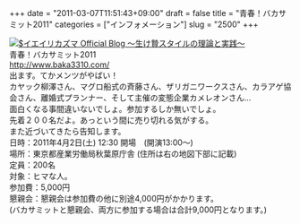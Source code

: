 +++
date = "2011-03-07T11:51:43+09:00"
draft = false
title = "青春！バカサミット2011"
categories = ["インフォメーション"]
slug = "2500"
+++

<p><a href="http://ieiri.net/wordpress/wp-content/uploads/ameblo/blog_import_4f7a3afe3f80f.jpg"><img src="http://ieiri.net/wordpress/wp-content/uploads/ameblo/blog_import_4f7a3afe3f80f.jpg"  alt="$イエイリカズマ Official Blog ～生け贄スタイルの理論と実践～" border="0" /></a><br />
青春！バカサミット2011<br />
<a href="http://www.baka3310.com/" target="_blank">http://www.baka3310.com/</a><br />
出ます。てかメンツがやばい！<br />
カヤック柳澤さん、マグロ船式の斉藤さん、ザリガニワークスさん、カラアゲ協会さん、離婚式プランナー、そして主催の変態企業カメレオンさん…<br />
面白くなる事間違いないでしょ。参加するしか無いでしょ。<br />
先着２００名だよ。あっという間に売り切れる気がする。<br />
また近づいてきたら告知します。<br />
日時：2011年4月2日(土) 12:30 開場　(開演13:00～)<br />
場所：東京都産業労働局秋葉原庁舎 (住所は右の地図下部に記載)<br />
定員：200名<br />
対象：ヒマな人。<br />
参加費：5,000円<br />
懇親会：懇親会は参加費の他に別途4,000円がかかります。<br />
(バカサミットと懇親会、両方に参加する場合は合計9,000円となります。)</p>
